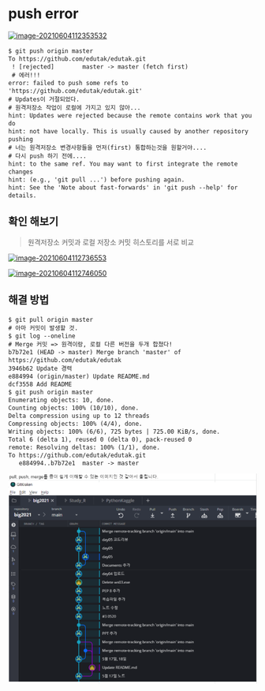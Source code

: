 # push error

[![image-20210604112353532](C:/Users/hakdj/OneDrive/%EB%B0%94%ED%83%95%20%ED%99%94%EB%A9%B4/til/md-images/image-20210604112353532.png)](https://github.com/edutak/TIL/blob/master/git/md-images/image-20210604112353532.png)

```
$ git push origin master
To https://github.com/edutak/edutak.git
 ! [rejected]        master -> master (fetch first)
 # 에러!!!
error: failed to push some refs to 'https://github.com/edutak/edutak.git'
# Updates이 거절되었다. 
# 원격저장소 작업이 로컬에 가지고 있지 않아...
hint: Updates were rejected because the remote contains work that you do
hint: not have locally. This is usually caused by another repository pushing
# 너는 원격저장소 변경사항들을 먼저(first) 통합하는것을 원할거야....
# 다시 push 하기 전에....
hint: to the same ref. You may want to first integrate the remote changes
hint: (e.g., 'git pull ...') before pushing again.
hint: See the 'Note about fast-forwards' in 'git push --help' for details.
```

## 확인 해보기

> 원격저장소 커밋과 로컬 저장소 커밋 히스토리를 서로 비교

[![image-20210604112736553](C:/Users/hakdj/OneDrive/%EB%B0%94%ED%83%95%20%ED%99%94%EB%A9%B4/til/md-images/image-20210604112736553.png)](https://github.com/edutak/TIL/blob/master/git/md-images/image-20210604112736553.png)

[![image-20210604112746050](C:/Users/hakdj/OneDrive/%EB%B0%94%ED%83%95%20%ED%99%94%EB%A9%B4/til/md-images/image-20210604112746050.png)](https://github.com/edutak/TIL/blob/master/git/md-images/image-20210604112746050.png)

## 해결 방법

```
$ git pull origin master
# 아마 커밋이 발생할 것.
$ git log --oneline
# Merge 커밋 => 원격이랑, 로컬 다른 버전을 두개 합쳤다!
b7b72e1 (HEAD -> master) Merge branch 'master' of https://github.com/edutak/edutak 
3946b62 Update 경력
e884994 (origin/master) Update README.md
dcf3558 Add README
$ git push origin master
Enumerating objects: 10, done.
Counting objects: 100% (10/10), done.
Delta compression using up to 12 threads
Compressing objects: 100% (4/4), done.
Writing objects: 100% (6/6), 725 bytes | 725.00 KiB/s, done.
Total 6 (delta 1), reused 0 (delta 0), pack-reused 0
remote: Resolving deltas: 100% (1/1), done.
To https://github.com/edutak/edutak.git
   e884994..b7b72e1  master -> master
```

![image-20210604121323483](md-images/image-20210604121323483.png)

